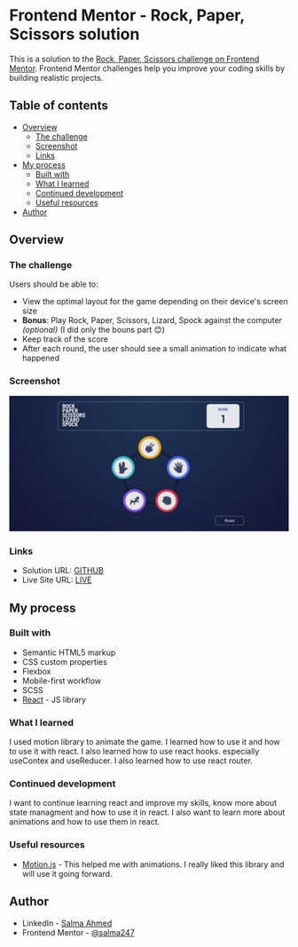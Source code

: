 # Frontend Mentor - Rock, Paper, Scissors solution

This is a solution to the [Rock, Paper, Scissors challenge on Frontend Mentor](https://www.frontendmentor.io/challenges/rock-paper-scissors-game-pTgwgvgH). Frontend Mentor challenges help you improve your coding skills by building realistic projects. 

## Table of contents

- [Overview](#overview)
  - [The challenge](#the-challenge)
  - [Screenshot](#screenshot)
  - [Links](#links)
- [My process](#my-process)
  - [Built with](#built-with)
  - [What I learned](#what-i-learned)
  - [Continued development](#continued-development)
  - [Useful resources](#useful-resources)
- [Author](#author)



## Overview

### The challenge

Users should be able to:

- View the optimal layout for the game depending on their device's screen size
- **Bonus**: Play Rock, Paper, Scissors, Lizard, Spock against the computer _(optional)_ (I did only the bouns part 😊)
- Keep track of the score
- After each round, the user should see a small animation to indicate what happened


### Screenshot

![](./screenshot.jpeg)


### Links

- Solution URL: [GITHUB](https://github.com/salma247/game-react)
- Live Site URL: [LIVE](https://salma247.github.io/game-react/)

## My process

### Built with

- Semantic HTML5 markup
- CSS custom properties
- Flexbox
- Mobile-first workflow
- SCSS
- [React](https://reactjs.org/) - JS library

### What I learned

I used motion library to animate the game. I learned how to use it and how to use it with react. I also learned how to use react hooks. especially useContex and useReducer. I also learned how to use react router.



### Continued development

I want to continue learning react and improve my skills, know more about state managment and how to use it in react. I also want to learn more about animations and how to use them in react.

### Useful resources

- [Motion.js](https://motion.dev/) - This helped me with animations. I really liked this library and will use it going forward.

## Author

- LinkedIn - [Salma Ahmed](https://www.linkedin.com/in/salma-ahmed-mohammed/)
- Frontend Mentor - [@salma247](https://www.frontendmentor.io/profile/salma247)

